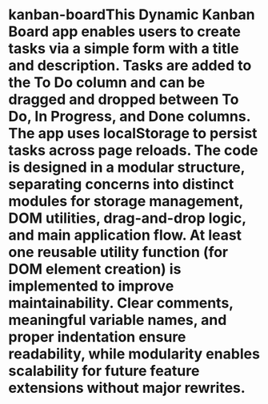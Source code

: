 # kanban-boardThis Dynamic Kanban Board app enables users to create tasks via a simple form with a title and description. Tasks are added to the To Do column and can be dragged and dropped between To Do, In Progress, and Done columns. The app uses localStorage to persist tasks across page reloads. The code is designed in a modular structure, separating concerns into distinct modules for storage management, DOM utilities, drag-and-drop logic, and main application flow. At least one reusable utility function (for DOM element creation) is implemented to improve maintainability. Clear comments, meaningful variable names, and proper indentation ensure readability, while modularity enables scalability for future feature extensions without major rewrites.
